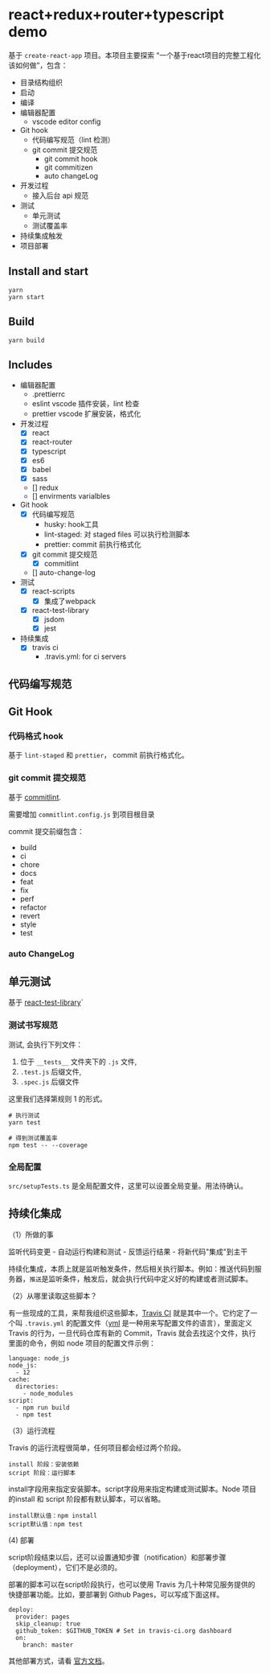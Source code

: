 react+redux+router+typescript demo
=======

基于 `create-react-app` 项目。本项目主要探索 “一个基于react项目的完整工程化该如何做”，包含：
- 目录结构组织
- 启动
- 编译
- 编辑器配置
    - vscode editor config
- Git hook
    - 代码编写规范（lint 检测）
    - git commit 提交规范
        - git commit hook
        - git commitizen
        - auto changeLog
- 开发过程
    - 接入后台 api 规范
- 测试 
    - 单元测试
    - 测试覆盖率
- 持续集成触发
- 项目部署

## Install and start

```
yarn
yarn start
```

## Build

```
yarn build
```

## Includes
- 编辑器配置
    - .prettierrc
    - eslint vscode 插件安装，lint 检查
    - prettier vscode 扩展安装，格式化
- 开发过程
    - [x] react
    - [x] react-router
    - [x] typescript
    - [x] es6
    - [x] babel
    - [x] sass
    - [] redux
    - [] envirments varialbles
- Git hook
    - [x] 代码编写规范
        - husky: hook工具
        - lint-staged: 对 staged files 可以执行检测脚本
        - prettier: commit 前执行格式化
    - [x] git commit 提交规范
        - [x] commitlint
    - [] auto-change-log
- 测试
    - [x] react-scripts
        - [x] 集成了webpack
    - [x] react-test-library
        - [x] jsdom
        - [x] jest
- 持续集成
    - [x] travis ci
        - .travis.yml: for ci servers

## 代码编写规范


## Git Hook

### 代码格式 hook
基于 `lint-staged` 和 `prettier`， commit 前执行格式化。

### git commit 提交规范
基于 [commitlint](https://github.com/conventional-changelog/commitlint). 

需要增加 `commitlint.config.js` 到项目根目录

commit 提交前缀包含：
- build
- ci
- chore
- docs
- feat
- fix
- perf
- refactor
- revert
- style
- test

### auto ChangeLog


## 单元测试

基于 [react-test-library](https://testing-library.com/docs/react-testing-library/intro)`

### 测试书写规范
测试, 会执行下列文件：
1. 位于 `__tests__` 文件夹下的 `.js` 文件,
2. `.test.js` 后缀文件,
3. `.spec.js` 后缀文件

这里我们选择第规则 1 的形式。

```
# 执行测试
yarn test

# 得到测试覆盖率
npm test -- --coverage
```

### 全局配置
`src/setupTests.ts` 是全局配置文件，这里可以设置全局变量。用法待确认。

## 持续化集成
（1）所做的事

监听代码变更 - 自动运行构建和测试 - 反馈运行结果 - 将新代码"集成"到主干

持续化集成，本质上就是监听触发条件，然后相关执行脚本。例如：推送代码到服务器，`推送`是监听条件，触发后，就会执行代码中定义好的构建或者测试脚本。

（2）从哪里读取这些脚本？

有一些现成的工具，来帮我组织这些脚本，[Travis CI](http://www.ruanyifeng.com/blog/2017/12/travis_ci_tutorial.html) 就是其中一个。它约定了一个叫 `.travis.yml` 的配置文件（[yml](https://www.ruanyifeng.com/blog/2016/07/yaml.html) 是一种用来写配置文件的语言），里面定义 Travis 的行为，一旦代码仓库有新的 Commit，Travis 就会去找这个文件，执行里面的命令，例如 node 项目的配置文件示例：

```
language: node_js
node_js:
  - 12
cache:
  directories:
    - node_modules
script:
  - npm run build
  - npm test
```

（3）运行流程

Travis 的运行流程很简单，任何项目都会经过两个阶段。
```
install 阶段：安装依赖
script 阶段：运行脚本
```
install字段用来指定安装脚本。script字段用来指定构建或测试脚本。Node 项目的install 和 script 阶段都有默认脚本，可以省略。

```
install默认值：npm install
script默认值：npm test
```

(4) 部署

script阶段结束以后，还可以设置通知步骤（notification）和部署步骤（deployment），它们不是必须的。

部署的脚本可以在script阶段执行，也可以使用 Travis 为几十种常见服务提供的快捷部署功能。比如，要部署到 Github Pages，可以写成下面这样。

```
deploy:
  provider: pages
  skip_cleanup: true
  github_token: $GITHUB_TOKEN # Set in travis-ci.org dashboard
  on:
    branch: master
```

其他部署方式，请看 [官方文档](https://docs.travis-ci.com/user/deployment/)。
